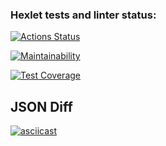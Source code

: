 ### Hexlet tests and linter status:
[![Actions Status](https://github.com/emotionalDamageSupport/backend-project-46/actions/workflows/hexlet-check.yml/badge.svg)](https://github.com/emotionalDamageSupport/backend-project-46/actions)

[![Maintainability](https://api.codeclimate.com/v1/badges/0a1a7b7ed8dabe19ada1/maintainability)](https://codeclimate.com/github/emotionalDamageSupport/backend-project-46/maintainability)

[![Test Coverage](https://api.codeclimate.com/v1/badges/0a1a7b7ed8dabe19ada1/test_coverage)](https://codeclimate.com/github/emotionalDamageSupport/backend-project-46/test_coverage)

## JSON Diff
[![asciicast](https://asciinema.org/a/nl6tjm0TwUKpudSfuYzqWZnSd.svg)](https://asciinema.org/a/nl6tjm0TwUKpudSfuYzqWZnSd)